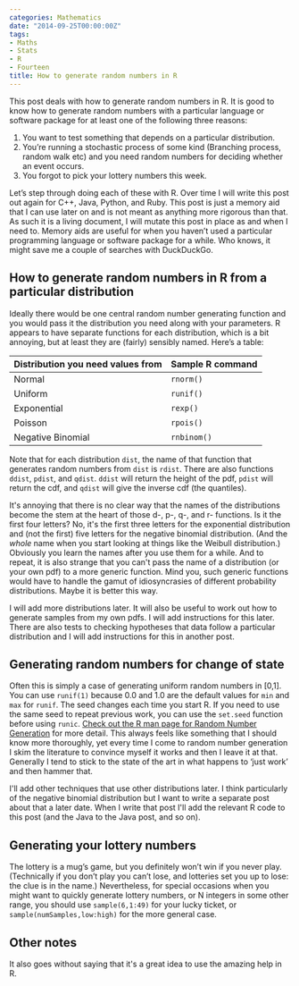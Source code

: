 ```yaml
---
categories: Mathematics
date: "2014-09-25T00:00:00Z"
tags:
- Maths
- Stats
- R
- Fourteen
title: How to generate random numbers in R
---
```


This post deals with how to generate random numbers in R. It is good to know how to generate random numbers with a particular language or software package for at least one of the following three reasons:

1. You want to test something that depends on a particular distribution.
2. You’re running a stochastic process of some kind (Branching process, random walk etc) and you need random numbers for deciding whether an event occurs.
3. You forgot to pick your lottery numbers this week.

Let’s step through doing each of these with R. Over time I will write this post out again for C++, Java, Python, and Ruby. This post is just a memory aid that I can use later on and is not meant as anything more rigorous than that. As such it is a living document, I will mutate this post in place as and when I need to. Memory aids are useful for when you haven’t used a particular programming language or software package for a while. Who knows, it might save me a couple of searches with DuckDuckGo.

## How to generate random numbers in R from a particular distribution

Ideally there would be one central random number generating function and you would pass it the distribution you need along with your parameters. R appears to have separate functions for each distribution, which is a bit annoying, but at least they are (fairly) sensibly named. Here’s a table:

| **Distribution you need values from** | **Sample R command** |
|----|----|
| Normal | `rnorm()` |
| Uniform | `runif()` |
| Exponential |  `rexp()` |
| Poisson |  `rpois()` |
| Negative Binomial |  `rnbinom()` |

Note that for each distribution `dist`, the name of that function that generates random numbers from `dist` is `rdist`. There are also functions `ddist`, `pdist`, and `qdist`. `ddist` will return the height of the pdf, `pdist` will return the cdf, and `qdist` will give the inverse cdf (the quantiles).

It's annoying that there is no clear way that the names of the distributions become the stem at the heart of those d-, p-, q-, and r- functions. Is it the first four letters? No, it's the first three letters for the exponential distribution and (not the first) five letters for the negative binomial distribution. (And the _whole_ name when you start looking at things like the Weibull distribution.) Obviously you learn the names after you use them for a while. And to repeat, it is also strange that you can't pass the name of a distribution (or your own pdf) to a more generic function. Mind you, such generic functions would have to handle the gamut of idiosyncrasies of different probability distributions. Maybe it is better this way.

I will add more distributions later. It will also be useful to work out how to generate samples from my own pdfs. I will add instructions for this later. There are also tests to checking hypotheses that data follow a particular distribution and I will add instructions for this in another post.

## Generating random numbers for change of state

Often this is simply a case of generating uniform random numbers in [0,1]. You can use `runif(1)` because 0.0 and 1.0 are the default values for `min` and `max` for `runif`. The seed changes each time you start R. If you need to use the same seed to repeat previous work, you can use the `set.seed` function before using `runic`. [Check out the R man page for Random Number Generation](https://stat.ethz.ch/R-manual/R-devel/library/base/html/Random.html) for more detail. This always feels like something that I should know more thoroughly, yet every time I come to random number generation I skim the literature to convince myself it works and then I leave it at that. Generally I tend to stick to the state of the art in what happens to ‘just work’ and then hammer that.

I'll add other techniques that use other distributions later. I think particularly of the negative binomial distribution but I want to write a separate post about that a later date. When I write that post I'll add the relevant R code to this post (and the Java to the Java post, and so on).

## Generating your lottery numbers

The lottery is a mug’s game, but you definitely won’t win if you never play. (Technically if you don’t play you can’t lose, and lotteries set you up to lose: the clue is in the name.) Nevertheless, for special occasions when you might want to quickly generate lottery numbers, or N integers in some other range, you should use `sample(6,1:49)` for your lucky ticket, or `sample(numSamples,low:high)` for the more general case.

## Other notes

It also goes without saying that it's a great idea to use the amazing help in R.